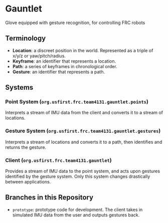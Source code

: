 # Gauntlet
Glove equipped with gesture recognition, for controlling FRC robots

## Terminology
- **Location**: a discreet position in the world. Represented as a triple of x/y/z or yaw/pitch/radius.
- **Keyframe**: an identifier that represents a location.
- **Path**: a series of keyframes in chronological order.
- **Gesture**: an identifier that represents a path.

## Systems
### Point System (`org.usfirst.frc.team4131.gauntlet.points`)
Interprets a stream of IMU data from the client and converts it to a stream of locations.

### Gesture System (`org.usfirst.frc.team4131.gauntlet.gestures`)
Interprets a stream of locations and converts it to a path, then identifies and returns the gesture.

### Client (`org.usfirst.frc.team4131.gauntlet`)
Provides a stream of IMU data to the point system, and acts upon gestures identified by the gesture system. Only this system changes drastically between applications.

## Branches in this Repository
- `prototype`: prototype code for development. The client takes in simulated IMU data from the user and outputs gestures back.
